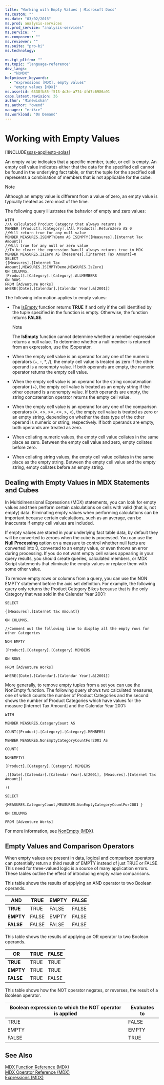 ```yaml
---
title: "Working with Empty Values | Microsoft Docs"
ms.custom: ""
ms.date: "03/02/2016"
ms.prod: analysis-services
ms.prod_service: "analysis-services"
ms.service: ""
ms.component: ""
ms.reviewer: ""
ms.suite: "pro-bi"
ms.technology: 
  
ms.tgt_pltfrm: ""
ms.topic: "language-reference"
dev_langs: 
  - "kbMDX"
helpviewer_keywords: 
  - "expressions [MDX], empty values"
  - "empty values [MDX]"
ms.assetid: 6338fb85-f513-4c3e-a774-4fd7c6986a91
caps.latest.revision: 36
author: "Minewiskan"
ms.author: "owend"
manager: "erikre"
ms.workload: "On Demand"
---
```

# Working with Empty Values
[!INCLUDE[ssas-appliesto-sqlas](../includes/ssas-appliesto-sqlas.md)]

  An empty value indicates that a specific member, tuple, or cell is empty. An empty cell value indicates either that the data for the specified cell cannot be found in the underlying fact table, or that the tuple for the specified cell represents a combination of members that is not applicable for the cube.  
  
> [!NOTE]  
>  Although an empty value is different from a value of zero, an empty value is typically treated as zero most of the time.  
  
 The following query illustrates the behavior of empty and zero values:  
  
```  
WITH  
//A calculated Product Category that always returns 0  
MEMBER [Product].[Category].[All Products].ReturnZero AS 0  
//Will return true for any null value  
MEMBER MEASURES.ISEMPTYDemo AS ISEMPTY([Measures].[Internet Tax Amount])  
//Will true for any null or zero value  
//To be clear: the expression 0=null always returns true in MDX  
MEMBER MEASURES.IsZero AS [Measures].[Internet Tax Amount]=0  
SELECT  
{[Measures].[Internet Tax Amount],MEASURES.ISEMPTYDemo,MEASURES.IsZero}  
ON COLUMNS,  
[Product].[Category].[Category].ALLMEMBERS  
ON ROWS  
FROM [Adventure Works]  
WHERE([Date].[Calendar].[Calendar Year].&[2001])  
```  
  
 The following information applies to empty values:  
  
-   The [IsEmpty](../mdx/isempty-mdx.md) function returns **TRUE** if and only if the cell identified by the tuple specified in the function is empty. Otherwise, the function returns **FALSE**.  
  
    > [!NOTE]  
    >  The **IsEmpty** function cannot determine whether a member expression returns a null value. To determine whether a null member is returned from an expression, use the [IS](../mdx/is-mdx.md)operator.  
  
-   When the empty cell value is an operand for any one of the numeric operators (+, -, *, /), the empty cell value is treated as zero if the other operand is a nonempty value. If both operands are empty, the numeric operator returns the empty cell value.  
  
-   When the empty cell value is an operand for the string concatenation operator (+), the empty cell value is treated as an empty string if the other operand is a nonempty value. If both operands are empty, the string concatenation operator returns the empty cell value.  
  
-   When the empty cell value is an operand for any one of the comparison operators (=. <>, >=, \<=, >, <), the empty cell value is treated as zero or an empty string, depending on whether the data type of the other operand is numeric or string, respectively. If both operands are empty, both operands are treated as zero.  
  
-   When collating numeric values, the empty cell value collates in the same place as zero. Between the empty cell value and zero, empty collates before zero.  
  
-   When collating string values, the empty cell value collates in the same place as the empty string. Between the empty cell value and the empty string, empty collates before an empty string.  
  
## Dealing with Empty Values in MDX Statements and Cubes  
 In Multidimensional Expressions (MDX) statements, you can look for empty values and then perform certain calculations on cells with valid (that is, not empty) data. Eliminating empty values when performing calculations can be important because certain calculations, such as an average, can be inaccurate if empty cell values are included.  
  
 If empty values are stored in your underlying fact table data, by default they will be converted to zeroes when the cube is processed. You can use the **Null Processing** option on a measure to control whether null facts are converted into 0, converted to an empty value, or even throws an error during processing. If you do not want empty cell values appearing in your query results, you should create queries, calculated members, or MDX Script statements that eliminate the empty values or replace them with some other value.  
  
 To remove empty rows or columns from a query, you can use the NON EMPTY statement before the axis set definition. For example, the following query only returns the Product Category Bikes because that is the only Category that was sold in the Calendar Year 2001:  
  
 `SELECT`  
  
 `{[Measures].[Internet Tax Amount]}`  
  
 `ON COLUMNS,`  
  
 `//Comment out the following line to display all the empty rows for other Categories`  
  
 `NON EMPTY`  
  
 `[Product].[Category].[Category].MEMBERS`  
  
 `ON ROWS`  
  
 `FROM [Adventure Works]`  
  
 `WHERE([Date].[Calendar].[Calendar Year].&[2001])`  
  
 More generally, to remove empty tuples from a set you can use the NonEmpty function. The following query shows two calculated measures, one of which counts the number of Product Categories and the second shows the number of Product Categories which have values for the measure [Internet Tax Amount] and the Calendar Year 2001:  
  
 `WITH`  
  
 `MEMBER MEASURES.CategoryCount AS`  
  
 `COUNT([Product].[Category].[Category].MEMBERS)`  
  
 `MEMBER MEASURES.NonEmptyCategoryCountFor2001 AS`  
  
 `COUNT(`  
  
 `NONEMPTY(`  
  
 `[Product].[Category].[Category].MEMBERS`  
  
 `,([Date].[Calendar].[Calendar Year].&[2001], [Measures].[Internet Tax Amount])`  
  
 `))`  
  
 `SELECT`  
  
 `{MEASURES.CategoryCount,MEASURES.NonEmptyCategoryCountFor2001 }`  
  
 `ON COLUMNS`  
  
 `FROM [Adventure Works]`  
  
 For more information, see [NonEmpty &#40;MDX&#41;](../mdx/nonempty-mdx.md).  
  
## Empty Values and Comparison Operators  
 When empty values are present in data, logical and comparison operators can potentially return a third result of EMPTY instead of just TRUE or FALSE. This need for three-valued logic is a source of many application errors. These tables outline the effect of introducing empty value comparisons.  
  
 This table shows the results of applying an AND operator to two Boolean operands.  
  
|AND|TRUE|EMPTY|FALSE|  
|---------|----------|-----------|-----------|  
|**TRUE**|TRUE|FALSE|FALSE|  
|**EMPTY**|FALSE|EMPTY|FALSE|  
|**FALSE**|FALSE|FALSE|FALSE|  
  
 This table shows the results of applying an OR operator to two Boolean operands.  
  
|OR|TRUE|FALSE|  
|--------|----------|-----------|  
|**TRUE**|TRUE|TRUE|  
|**EMPTY**|TRUE|TRUE|  
|**FALSE**|TRUE|FALSE|  
  
 This table shows how the NOT operator negates, or reverses, the result of a Boolean operator.  
  
|Boolean expression to which the NOT operator is applied|Evaluates to|  
|-------------------------------------------------------------|------------------|  
|TRUE|FALSE|  
|EMPTY|EMPTY|  
|FALSE|TRUE|  
  
## See Also  
 [MDX Function Reference &#40;MDX&#41;](../mdx/mdx-function-reference-mdx.md)   
 [MDX Operator Reference &#40;MDX&#41;](../mdx/mdx-operator-reference-mdx.md)   
 [Expressions &#40;MDX&#41;](../mdx/expressions-mdx.md)  
  
  
